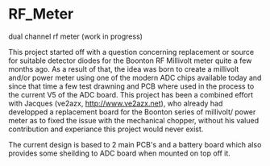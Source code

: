 # RF_Meter
dual channel rf meter (work in progress)

This project started off with a question concerning replacement or source for
suitable detector diodes for the Boonton RF Millivolt meter quite a few months ago.
As a result of that, the idea was born to create a millivolt and/or power meter
using one of the modern ADC chips available today and since that time a few test
drawning and PCB where used in the process to the current V5 of the ADC board.
This project has been a combined effort with Jacques (ve2azx, http://www.ve2azx.net),
who already had developped a replacement board for the Boonton series of millivolt/
power meter as to fixed the issue with the mechanical chopper, without his valued
contribution and experiance this project would never exist.

The current design is based to 2 main PCB's and a battery board which also provides
some sheilding to ADC board when mounted on top off it.
